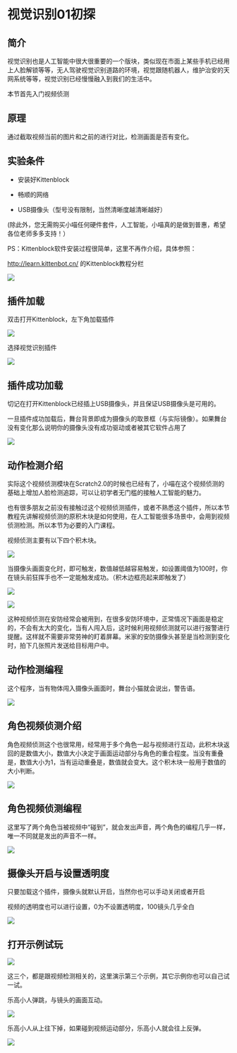 # 视觉识别01初探

## 简介

视觉识别也是人工智能中很大很重要的一个版块，类似现在市面上某些手机已经用上人脸解锁等等，无人驾驶视觉识别道路的环境，视觉跟随机器人，维护治安的天网系统等等，视觉识别已经慢慢融入到我们的生活中。

本节首先入门视频侦测

## 原理

通过截取视频当前的图片和之前的进行对比，检测画面是否有变化。

## 实验条件

- 安装好Kittenblock

- 畅顺的网络

- USB摄像头（型号没有限制，当然清晰度越清晰越好）

(除此外，您无需购买小喵任何硬件套件，人工智能，小喵真的是做到普惠，希望各位老师多多支持！）

PS：Kittenblock软件安装过程很简单，这里不再作介绍，具体参照：

http://learn.kittenbot.cn/ 的Kittenblock教程分栏

![](./images/c01_16.png)

## 插件加载

双击打开Kittenblock，左下角加载插件

![](./images/c01_01.png)

选择视觉识别插件

![](./images/c06_02.png)

## 插件成功加载

切记在打开Kittenblock已经插上USB摄像头，并且保证USB摄像头是可用的。

一旦插件成功加载后，舞台背景即成为摄像头的取景框（与实际镜像）。如果舞台没有变化那么说明你的摄像头没有成功驱动或者被其它软件占用了

![](./images/c06_03.png)

## 动作检测介绍

实际这个视频侦测模块在Scratch2.0的时候也已经有了，小喵在这个视频侦测的基础上增加人脸检测追踪，可以让初学者无门槛的接触人工智能的魅力。

也有很多朋友之前没有接触过这个视频侦测插件，或者不熟悉这个插件，所以本节教程先讲解视频侦测的原积木块是如何使用，在人工智能很多场景中，会用到视频侦测检测。所以本节为必要的入门课程。

视频侦测主要有以下四个积木块。

![](./images/c06_04.png)

当摄像头画面变化时，即可触发，数值越低越容易触发，如设置阈值为100时，你在镜头前狂挥手也不一定能触发成功。（积木边框亮起来即触发了）

![](./images/c06_05.png)

![](./images/c06_06.png)

这种视频侦测在安防经常会被用到，在很多安防环境中，正常情况下画面是稳定的，不会有太大的变化，当有人闯入后，这时候利用视频侦测就可以进行报警进行提醒。这样就不需要非常劳神的盯着屏幕。米家的安防摄像头甚至是当检测到变化时，拍下几张照片发送给目标用户中。

## 动作检测编程

这个程序，当有物体闯入摄像头画面时，舞台小猫就会说出，警告语。

![](./images/c06_07.png)

## 角色视频侦测介绍

角色视频侦测这个也很常用，经常用于多个角色一起与视频进行互动，此积木块返回的是数值大小，数值大小决定于画面运动部分与角色的重合程度。当没有重叠是，数值大小为1，当有运动重叠是，数值就会变大。这个积木块一般用于数值的大小判断。

![](./images/c06_08.png)

## 角色视频侦测编程

这里写了两个角色当被视频中“碰到”，就会发出声音，两个角色的编程几乎一样，唯一不同就是发出的声音不一样。

![](./images/c06_09.png)

## 摄像头开启与设置透明度

只要加载这个插件，摄像头就默认开启，当然你也可以手动关闭或者开启

视频的透明度也可以进行设置，0为不设置透明度，100镜头几乎全白

![](./images/c06_10.png)

## 打开示例试玩

![](./images/c06_12.png)

这三个，都是跟视频检测相关的，这里演示第三个示例，其它示例你也可以自己试一试。

乐高小人弹跳，与镜头的画面互动。

![](./images/c06_11.png)

乐高小人从上往下掉，如果碰到视频运动部分，乐高小人就会往上反弹。

![](./images/c06_13.png)